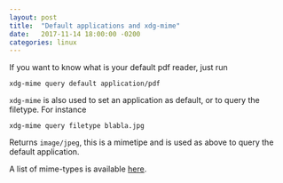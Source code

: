 ```yaml
---
layout: post
title:  "Default applications and xdg-mime"
date:   2017-11-14 18:00:00 -0200
categories: linux
---
```


If you want to know what is your default pdf reader,
just run

    xdg-mime query default application/pdf

`xdg-mime` is also used to set an application as default,
or to query the filetype. For instance

    xdg-mime query filetype blabla.jpg

Returns `image/jpeg`, this is a mimetipe and is
used as above to query the default application.

A list of mime-types is available [here][mime].

[mime]: https://www.freeformatter.com/mime-types-list.html
